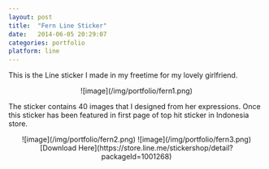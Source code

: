 ```yaml
---
layout: post
title:  "Fern Line Sticker"
date:   2014-06-05 20:29:07
categories: portfolio
platform: line
---
```


This is the Line sticker I made in my freetime for my lovely girlfriend. 

<center>
![image](/img/portfolio/fern1.png)
</center>

The sticker contains 40 images that I designed from her expressions. Once this sticker has been featured in first page of top hit sticker in Indonesia store.

<center>
![image](/img/portfolio/fern2.png)
![image](/img/portfolio/fern3.png)
</center>

<center>
[Download Here](https://store.line.me/stickershop/detail?packageId=1001268)
</center>